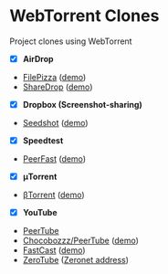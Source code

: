 # WebTorrent Clones
Project clones using WebTorrent

- [x] **AirDrop**
- [FilePizza](https://github.com/kern/filepizza) ([demo](https://file.pizza/))
- [ShareDrop](https://github.com/cowbell/sharedrop) ([demo](https://www.sharedrop.io/))
- [x] **Dropbox (Screenshot-sharing)**
- [Seedshot](https://github.com/twobucks/seedshot) ([demo](http://seedshot.io/))
- [x] **Speedtest**
- [PeerFast](https://github.com/DiegoRBaquero/PeerFast) ([demo](https://diegorbaquero.github.io/PeerFast/))
- [x] **μTorrent**
- [βTorrent](https://github.com/DiegoRBaquero/BTorrent) ([demo](https://btorrent.xyz))
- [x] **YouTube**
- [PeerTube](https://peertube.btorrent.xyz)
- [Chocobozzz/PeerTube](https://github.com/Chocobozzz/PeerTube) ([demo](http://peertube.cpy.re/))
- [FastCast](https://github.com/fastcast/fastcast) ([demo](http://fastcast.nz/))
- [ZeroTube](https://github.com/rllola/zeroTube) ([Zeronet address](http://127.0.0.1:43110/1FUQPLXHimgCvYHH7v3bJXspJ7bMBUXcEb))


